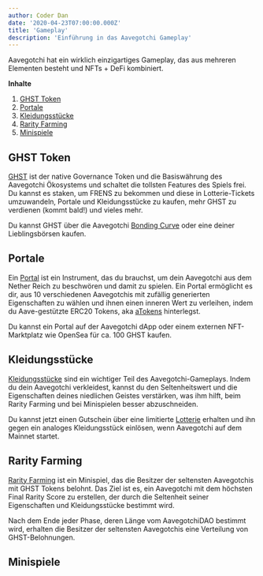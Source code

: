 ```yaml
---
author: Coder Dan
date: '2020-04-23T07:00:00.000Z'
title: 'Gameplay'
description: 'Einführung in das Aavegotchi Gameplay'
---
```


Aavegotchi hat ein wirklich einzigartiges Gameplay, das aus mehreren Elementen besteht und NFTs + DeFi kombiniert.

<div class="contentsBox">

**Inhalte**

<ol>
<li><a href=#ghst-token>GHST Token</a></li>
<li><a href=#portals>Portale</a></li>
<li><a href=#wearables>Kleidungsstücke</a></li>
<li><a href=#rarity-farming>Rarity Farming</a></li>
<li><a href=#minigames>Minispiele</a></li>
</ol>

</div>

## GHST Token

[GHST](https://wiki.aavegotchi.com/en/ghst) ist der native Governance Token und die Basiswährung des Aavegotchi Ökosystems und schaltet die tollsten Features des Spiels frei. Du kannst es staken, um FRENS zu bekommen und diese in Lotterie-Tickets umzuwandeln, Portale und Kleidungsstücke zu kaufen, mehr GHST zu verdienen (kommt bald!) und vieles mehr.

Du kannst GHST über die Aavegotchi [Bonding Curve](https://wiki.aavegotchi.com/en/curve) oder eine deiner Lieblingsbörsen kaufen.

## Portale

Ein [Portal](https://wiki.aavegotchi.com/en/portals) ist ein Instrument, das du brauchst, um dein Aavegotchi aus dem Nether Reich zu beschwören und damit zu spielen. Ein Portal ermöglicht es dir, aus 10 verschiedenen Aavegotchis mit zufällig generierten Eigenschaften zu wählen und ihnen einen inneren Wert zu verleihen, indem du Aave-gestützte ERC20 Tokens, aka [aTokens](https://wiki.aavegotchi.com/en/atokens) hinterlegst.

Du kannst ein Portal auf der Aavegotchi dApp oder einem externen NFT-Marktplatz wie OpenSea für ca. 100 GHST kaufen.

## Kleidungsstücke

[Kleidungsstücke](https://wiki.aavegotchi.com/en/wearables) sind ein wichtiger Teil des Aavegotchi-Gameplays. Indem du dein Aavegotchi verkleidest, kannst du den Seltenheitswert und die Eigenschaften deines niedlichen Geistes verstärken, was ihm hilft, beim Rarity Farming und bei Minispielen besser abzuschneiden.

Du kannst jetzt einen Gutschein über eine limitierte [Lotterie](https://aavegotchi.medium.com/aavegotchi-raffles-a-frenly-guide-66f624c9bc60) erhalten und ihn gegen ein analoges Kleidungsstück einlösen, wenn Aavegotchi auf dem Mainnet startet.

## Rarity Farming

[Rarity Farming](https://wiki.aavegotchi.com/en/rarity-farming#final-rarity-score) ist ein Minispiel, das die Besitzer der seltensten Aavegotchis mit GHST Tokens belohnt. Das Ziel ist es, ein Aavegotchi mit dem höchsten Final Rarity Score zu erstellen, der durch die Seltenheit seiner Eigenschaften und Kleidungsstücke bestimmt wird.

Nach dem Ende jeder Phase, deren Länge vom AavegotchiDAO bestimmt wird, erhalten die Besitzer der seltensten Aavegotchis eine Verteilung von GHST-Belohnungen.

## Minispiele
